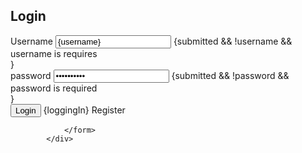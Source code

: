   <div>
                <h2>Login</h2>
                <form onSubmit={this.handleSubmit}>
                <div className={ "form-group" + (submitted && !username ? " has error" : ''  )}>
                    <label htmlFor="username">Username</label>
                    <input type="text" name="username" value={username} onChange={this.handleChange} />
                    {submitted && !username && 
                    <div> username is requires</div>
                    }
                </div>
                <div className={ "form-group" + (submitted && !username ? " has error" : ''  )}>
                        <label htmlFor="password">password</label>
                        <input type="password" name="password" value={password} onChange={this.handleChange} />
                        {submitted && !password &&
                        <div> password is required</div>
                        }
                </div>
                <div>
                    <button>Login</button>
                    {loggingIn}
                    <Link to="/register">Register</Link>
                </div>

                </form>
            </div>